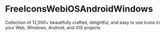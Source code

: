 # FreeIconsWebiOSAndroidWindows
Collection of 12,000+ beautifully crafted, delightful, and easy to use Icons in your Web, Windows, Android, and iOS projects
